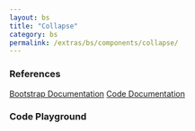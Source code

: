 ```yaml
---
layout: bs
title: "Collapse"
category: bs
permalink: /extras/bs/components/collapse/
---
```


### References

<div class="bs">
    <div class="list-group">
        <a class="list-group-item list-group-item-action" href="https://getbootstrap.com/docs/4.4/components/collapse">Bootstrap Documentation</a>
        <a class="list-group-item list-group-item-action" href="/docs/sprest-bs/modules/_components_collapse_d_.html">Code Documentation</a>
    </div>
</div>

### Code Playground

<div id="playground" class="bs"></div>
<script type="text/javascript">
    // Wait for the page to load
    window.addEventListener("load", function() {
        // Create the code editor
        var editor = CodeEditor(document.getElementById("playground"), true, [
            '// Create the button to toggle the collapse',
            'Components.Button({',
            '\tel: app,',
            '\ttarget: "#demoCollapse",',
            '\ttoggle: "collapse",',
            '\ttext: "Collapse Demo"',
            '});',
            '',
            '// Create the collapse',
            'Components.Collapse({',
            '\tel: app,',
            '\tid: "demoCollapse",',
            '\tcontent: "This is the content to be collapsed."',
            '});'
        ].join('\n'));
    });
</script>